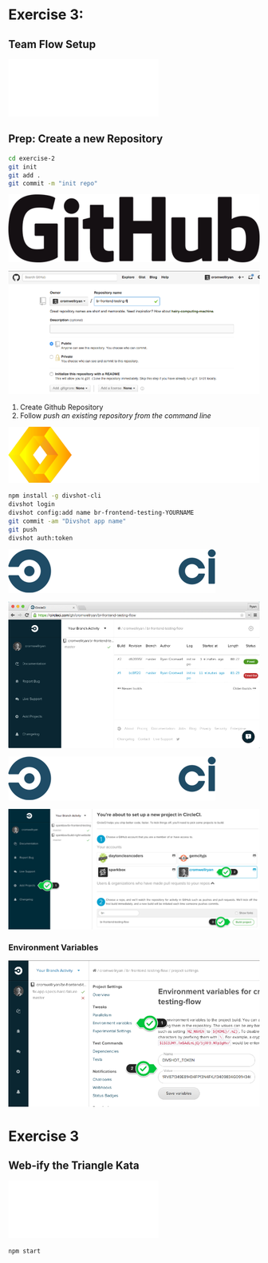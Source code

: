 
<!-- .slide: class="dark" data-background-color="#1e1e1e" -->

# Exercise 3:
## Team Flow Setup

![Hands on Task](./images/task-icon-white.svg) <!-- .element: class="task-icon" -->


## Prep: Create a new Repository

```bash
cd exercise-2
git init
git add .
git commit -m "init repo"
```


![Github](./images/github-logo.png)

![Github Setup](./images/exercise-3-github-setup.png) <!-- .element class="screenshot" -->

1. Create Github Repository
1. Follow _push an existing repository from the command line_


![DivShot](./images/divshot.png)

```bash
npm install -g divshot-cli
divshot login
divshot config:add name br-frontend-testing-YOURNAME
git commit -am "Divshot app name"
git push
divshot auth:token
```


![CircleCI](./images/circleci.png)

![CircleCI Setup](./images/exercise-3-circleci-setup.png) <!-- .element: class="screenshot" -->


![CircleCI](./images/circleci.png)

![CircleCI Add Projects](./images/circleci-add-project.png) <!-- .element: class="screenshot" -->


### Environment Variables
![Circle ENV](./images/exercise-3-circleci-divshot-token.png) <!-- .element: class="screenshot" -->


<!-- .slide: class="dark" data-background="#1e1e1e" -->

# Exercise 3
## Web-ify the Triangle Kata

![Hands on Task](./images/task-icon-white.svg) <!-- .element: class="task-icon" -->

```bash
npm start
```
